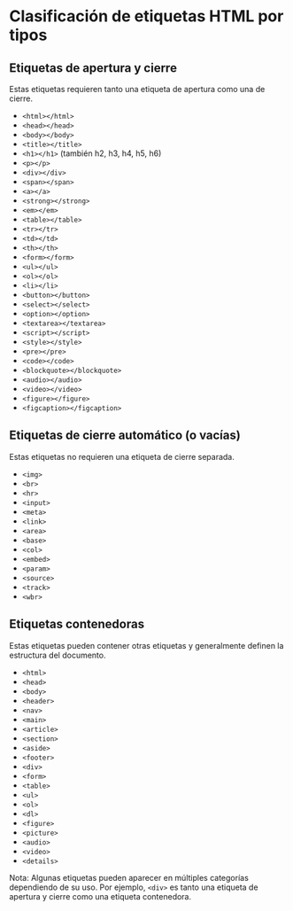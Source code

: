 # Clasificación de etiquetas HTML por tipos

## Etiquetas de apertura y cierre
Estas etiquetas requieren tanto una etiqueta de apertura como una de cierre.

- `<html></html>`
- `<head></head>`
- `<body></body>`
- `<title></title>`
- `<h1></h1>` (también h2, h3, h4, h5, h6)
- `<p></p>`
- `<div></div>`
- `<span></span>`
- `<a></a>`
- `<strong></strong>`
- `<em></em>`
- `<table></table>`
- `<tr></tr>`
- `<td></td>`
- `<th></th>`
- `<form></form>`
- `<ul></ul>`
- `<ol></ol>`
- `<li></li>`
- `<button></button>`
- `<select></select>`
- `<option></option>`
- `<textarea></textarea>`
- `<script></script>`
- `<style></style>`
- `<pre></pre>`
- `<code></code>`
- `<blockquote></blockquote>`
- `<audio></audio>`
- `<video></video>`
- `<figure></figure>`
- `<figcaption></figcaption>`

## Etiquetas de cierre automático (o vacías)
Estas etiquetas no requieren una etiqueta de cierre separada.

- `<img>`
- `<br>`
- `<hr>`
- `<input>`
- `<meta>`
- `<link>`
- `<area>`
- `<base>`
- `<col>`
- `<embed>`
- `<param>`
- `<source>`
- `<track>`
- `<wbr>`

## Etiquetas contenedoras
Estas etiquetas pueden contener otras etiquetas y generalmente definen la estructura del documento.

- `<html>`
- `<head>`
- `<body>`
- `<header>`
- `<nav>`
- `<main>`
- `<article>`
- `<section>`
- `<aside>`
- `<footer>`
- `<div>`
- `<form>`
- `<table>`
- `<ul>`
- `<ol>`
- `<dl>`
- `<figure>`
- `<picture>`
- `<audio>`
- `<video>`
- `<details>`

Nota: Algunas etiquetas pueden aparecer en múltiples categorías dependiendo de su uso. Por ejemplo, `<div>` es tanto una etiqueta de apertura y cierre como una etiqueta contenedora.